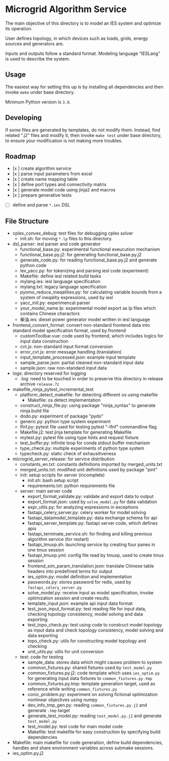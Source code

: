 # Microgrid Algorithm Service

The main objective of this directory is to model an IES system and optimize its operation.

User defines topology, in which devices such as loads, grids, energy sources and generators are.

Inputs and outputs follow a standard format. Modeling language “IESLang” is used to describe the system.

## Usage

The easiest way for setting this up is by installing all dependencies and then invoke `make` under base directory.

Minimum Python version is `3.9`.

## Developing

If some files are generated by templates, do not modify them. Instead, find related ".j2" files and modify it, then invoke `make test` under base directory, to ensure your modification is not making more troubles.

## Roadmap

* [x ] create algorithm service
* [x ] parse input parameters from excel
* [x ] create name mapping table
* [x ] define port types and connectivity matrix
* [x ] generate model code using jinja2 and macros
* [x ] prepare generative tests
* [ ] define and parse `*.ies` DSL

## File Structure

- cplex_convex_debug: test files for debugging cplex solver
    - init.sh: for moving `*.lp` files to this directory.
- dsl_parser: iesl parser and code generator
    - functional_base.py: experimental functional exeucution mechanism
    - functional_base.py.j2: for generating functional_base.py.j2
    - generate_code.py: for reading functional_base.py.j2 and generate python code
    - lex_yacc.py: for tokenizing and parsing iesl code (experiment)
    - Makefile: define iesl related build tasks
    - mylang.ies: iesl language specification
    - mylang.txt: legacy language specification
    - pyomo_reduce_ineqalities.py: for calculating variable bounds from a system of ineqality expressions, used by iesl
    - yacc_init.py: experimencal parser
    - your_model_name.lp: experimental model export as lp files which contains Chinese charactors
    - 柴油.ies: diesel power generator model written in iesl language
- frontend_convert_format: convert non-standard frontend data into standard model specification format, used by frontend
    - customToolbar.vue: code used by frontend, which includes logics for input data construction
    - cvt.js: non-standard input format conversion
    - error_cvt.js: error message handling (translation)
    - input_template_processed.json: example input template
    - sample_parse.json: partial cleaned non-standard input data
    - sample.json: raw non-standard input data
- logs: directory reserved for logging
    - .log: need to be touched in order to preserve this directory in release archive `release.7z`
- makefile_ninja_pytest_incremental_test
    - platform_detect_makefile: for detecting different os using makefile
        - Makefile: os detect implementation
    - construct_ninja_file.py: using package "ninja_syntax" to generate ninja.build file
    - dodo.py: experiment of package "pydo"
    - generic.py: python type system experiment
    - lfnf.py: pytest file used for testing pytest "-lfnf" commandline flag
    - Makefile.j2: test jinja template for generating Makefile
    - mytest.py: pytest file using type hints and request fixture
    - test_buffer.py: infinite loop for conda stdout buffer mechanism
    - type_check.py: multiple experiments of python type system
    - typecheck.py: static check of exhausitiveness
- microgrid_server_release: for service distribution
    - constants_en.txt: constants definitions imported by merged_units.txt
    - merged_units.txt: modified unit definitions used by package "pint"
    - init: setup scripts for server (incomplete)
        - init.sh: bash setup script
        - requirements.txt: python requirements file
    - server: main server code
        - export_format_validate.py: validate and export data to output
        - export_format.json: used by `solve_model.py` for data validation
        - expr_utils.py: for analyzing expressions in exceptions
        - fastapi_celery_server.py: celery worker for model solving
        - fastapi_datamodel_template.py: data exchange schema for api
        - fastapi_server_template.py: fastapi server code, which defines apis
        - fastapi_terminate_service.sh: for finding and killing previous algorithm service (for restart)
        - fastapi_tmuxp.sh: launching service by creating four panes in one tmux session
        - fastapi_tmuxp.yml: config file read by tmuxp, used to create tmux session
        - frontend_sim_param_translation.json: translate Chinese table headers into predefined terms for output
        - ies_optim.py: model definition and implementation
        - passwords.py: stores password for redis, used by `fastapi_celery_server.py`
        - solve_model.py: receive input as model specification, invoke optimization session and create results.
        - template_input.json: example api input data format
        - test_json_input_format.py: test reading file for input data, checking topology consistency, model solving and data exporting
        - test_topo_check.py: test using code to construct model topology as input data and check topology consistency, model solving and data exporting
        - topo_check.py: utils for constructing model topology and checking
        - unit_utils.py: utils for unit conversion
    - test: code for testing
        - sample_data: stores data which might causes problem to system
        - common_fixtures.py: shared fixtures used by `test_model.py`
        - common_fixtures.py.j2: code template which uses `ies_optim.py` for generating input data fixtures to `common_fixtures.py.tmp`
        - common_fixtures.py.tmp: template generation target, used as reference while writing `common_fixtures.py`
        - conic_problem.py: experiment on solving fictional optimization nonlinear objectives using numpy
        - dev_info_tmp_gen.py: reading `common_fixtures.py.j2` and generate `.tmp` target
        - generate_test_model.py: reading `test_model.py.j2` and generate `test_model.py`
        - test_model.py: test code for main model code
        - Makefile: test makefile for easy construction by specifying build dependencies
- Makefile: main makefile for code generation, define build dependencies, handles and share environment variables across submake sessions.
- ies_optim.py.j2